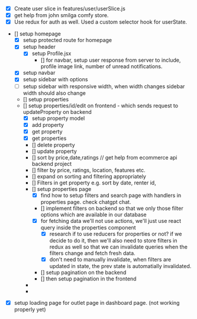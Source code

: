 - [x] Create user slice in features/user/userSlice.js
- [x] get help from john smilga comfy store.
- [x] Use redux for auth as well. Used a custom selector hook for userState. 
- [] setup homepage
  - [x] setup protected route for homepage 
  - [x] setup header
    - [x] setup Profile.jsx
      - [] for navbar, setup user response from server to include, profile image link, number of unread notifications.
  - [x] setup navbar
  - [x] setup sidebar with options
  - [ ] setup sidebar with responsive width, when width changes sidebar width should also change
  - [] setup properties
  - [] setup properties/id/edit on frontend - which sends request to updateProperty on backend
    - [x] setup property model
    - [x] add property
    - [x] get property
    - [x] get properties
    - [] delete property
    - [] update property
    - [] sort by price,date,ratings  // get help from ecommerce api backend project
    - [] filter by price, ratings, location, features etc.
    - [] expand on sorting and filtering appropriately
    - [] Filters in get property e.g. sort by date, renter id, 
    - [] setup properties page
      - [x] find how to setup filters and search page with handlers in properties page. check chatgpt chat.
      - [] implement filters on backend so that we only those filter options which are available in our database
      - [x] for fetching data we'll not use actions, we'll just use react query inside the properties component
        - [x] research if to use reducers for properties or not? if we decide to do it, then we'll also need to store filters in redux as well so that we can invalidate queries when the filters change and fetch fresh data.
        - [x] don't need to manually invalidate, when filters are updated in state, the prev state is automatially invalidated.
      - [] setup pagination on the backend
      - [] then setup pagination in the frontend 
    - 
    - 
- [x] setup loading page for outlet page in dashboard page. (not working properly yet)